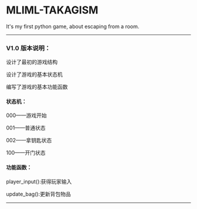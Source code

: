# MLIML-TAKAGISM
It's my first python game, about escaping from a room.

---

### V1.0 版本说明：

设计了最初的游戏结构

设计了游戏的基本状态机

编写了游戏的基本功能函数

#### 状态机：

000——游戏开始

001——普通状态

002——拿钥匙状态

100——开门状态

#### 功能函数：

player_input():获得玩家输入

update_bag():更新背包物品

---